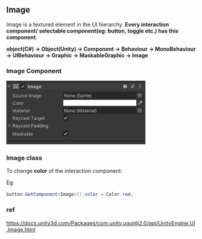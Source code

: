 ## Image

Image is a textured element in the UI hierarchy. **Every interaction component/ selectable component(eg: button, toggle etc.) has this component**. 

**object(C#) -> Object(Unity) -> Component -> Behaviour -> MonoBehaviour -> UIBehaviour -> Graphic -> MaskableGraphic -> Image**


### Image Component

![](./img/Image_component.png)



### Image class
To change **color** of the interaction component:

Eg:
```cs
button.GetComponent<Image>().color = Color.red;

```


### ref 


https://docs.unity3d.com/Packages/com.unity.ugui@2.0/api/UnityEngine.UI.Image.html

